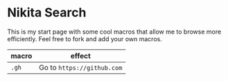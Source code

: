 # Nikita Search

This is my start page with some cool macros that allow me to browse more efficiently. Feel free to fork and add your own macros.



|macro|effect|
|----|-------|
|`.gh`|Go to `https://github.com`|
